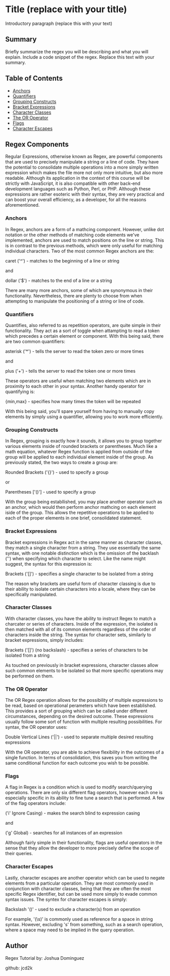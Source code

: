 # Title (replace with your title)

Introductory paragraph (replace this with your text)

## Summary

Briefly summarize the regex you will be describing and what you will explain. Include a code snippet of the regex. Replace this text with your summary.

## Table of Contents
 
- [Anchors](#anchors)
- [Quantifiers](#quantifiers)
- [Grouping Constructs](#grouping-constructs)
- [Bracket Expressions](#bracket-expressions)
- [Character Classes](#character-classes)
- [The OR Operator](#the-or-operator)
- [Flags](#flags)
- [Character Escapes](#character-escapes)

## Regex Components

Regular Expressions, otherwise known as Regex, are powerful components that are used to precisely manipulate a string or a line of code. They have the potential to consolidate multiple operations into a more simply written expression which makes the file more not only more intuitive, but also more readable. Although its application in the context of this course will be strictly with JavaScript, it is also compatible with other back-end development languages such as Python, Perl, or PHP. Although these expressions are rather esoteric with their syntax, they are very practical and can boost your overall efficiency, as a developer, for all the reasons aforementioned.

### Anchors

In Regex, anchors are a form of a mathcing component. However, unlike dot notation or the other methods of matching code elements we've implemented, anchors are used to match positions on the line or string. This is in contrast to the previous methods, which were only useful for matching individual characters. Two of the most common Regex anchors are the:

caret ('^') - matches to the beginning of a line or string

and

dollar ('$') - matches to the end of a line or a string

There are many more anchors, some of which are synonymous in their functionality. Nevertheless, there are plenty to choose from when attempting to manipulate the positioning of a string or line of code.

### Quantifiers

Quantifies, also referred to as repetition operators, are quite simple in their functionality. They act as a sort of toggle when attampting to read a token which precedes a certain element or component. With this being said, there are two common quantifiers:

asterisk ('*') - tells the server to read the token zero or more times

and

plus ('+') - tells the server to read the token one or more times

These operators are useful when matching two elements which are in proximity to each other in your syntax. Another handy operator for quantifying is:

{min,max} - specifies how many times the token will be repeated

With this being said, you'll spare yourself from having to manually copy elements by simply using a quantifier, allowing you to work more efficiently.

### Grouping Constructs

In Regex, grouping is exactly how it sounds, it allows you to group together various elements inside of rounded brackets or parentheses. Much like a math equation, whatever Regex function is applied from outside of the group will be applied to each individual element inside of the group. As previously stated, the two ways to create a group are:

Rounded Brackets ('{}') - used to specify a group

or

Parentheses ['()'] - used to specify a group

With the group being establlished, you may place another operator such as an anchor, which would then perform anchor mathcing on each element iside of the group. This allows the repetitive operations to be applied to each of the proper elements in one brief, consolidated statement. 

### Bracket Expressions

Bracket expressions in Regex act in the same manner as character classes, they match a single character from a string. They use essentially the same syntax, with one notable distinction which is the omission of the backlash ('\') when specifying which character to select. Like the name might suggest, the syntax for this expression is:

Brackets ('[\]') - specifies a single character to be isolated from a string

The reason why brackets are useful form of character classing is due to their ability to isolate certain characters into a locale, where they can be specifically manipulated.

### Character Classes

With character classes, you have the ability to instruct Regex to match a charcater or series of characters. Inside of the expression, the isolated is then matched with all of its common elements regardless of the order of characters inside the string. The syntax for character sets, similarly to bracket expressions, simply includes:

Brackets ('[]') (no backslash) - specifies a series of characters to be isolated from a string

As touched on previously in bracket expressions, character classes allow such common elements to be isolated so that more specific operations may be performed on them.

### The OR Operator

The OR Regex operation allows for the possibility of multiple expressions to be read, based on operational perameters which have been established. This provides a sort of grouping which can be called under different circumstances, depending on the desired outcome. These expressions usually follow some sort of function with multiple resulting possibilities. For syntax, the OR operator uses:

Double Vertical Lines ('||') - used to separate multiple desired resulting expressions

With the OR operator, you are able to achieve flexibility in the outcomes of a single function. In terms of consolidation, this saves you from writing the same conditional function for each outcome you wish to be possible.

### Flags

A flag in Regex is a condition which is used to modify search/querying operations. There are only six different flag operators, however each one is especially specific in its ability to fine tune a search that is performed. A few of the flag operators include:

('i' Ignore Casing) - makes the search blind to expression casing

and

('g' Global) - searches for all instances of an expression

Although fairly simple in their functionality, flags are useful operators in the sense that they allow the developer to more precisely define the scope of their queries.

### Character Escapes

Lastly, character escapes are another operator which can be used to negate elements from a particular operation. They are most commonly used in conjunction with character classes, being that they are often the most specific Regex identifier, but can be used more simply to evade common syntax issues.  The syntex for character escapes is simply:

Backslash '(\)' - used to exclude a character(s) from an operation

For example, '(\s)' is commonly used as reference for a space in string syntax. However, excluding 's' from something, such as a search operation, where a space may need to be implied in the query operation.

## Author

Regex Tutorial by:
Joshua Dominguez

github: jcd2k
